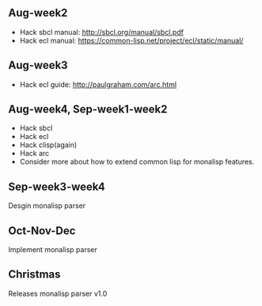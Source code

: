 
## Aug-week2
- Hack sbcl manual: http://sbcl.org/manual/sbcl.pdf
- Hack ecl manual: https://common-lisp.net/project/ecl/static/manual/

## Aug-week3
- Hack ecl guide: http://paulgraham.com/arc.html

## Aug-week4, Sep-week1-week2
- Hack sbcl
- Hack ecl
- Hack clisp(again)
- Hack arc
- Consider more about how to extend common lisp for monalisp features. 

## Sep-week3-week4
Desgin monalisp parser

## Oct-Nov-Dec
Implement monalisp parser

## Christmas
Releases monalisp parser v1.0
